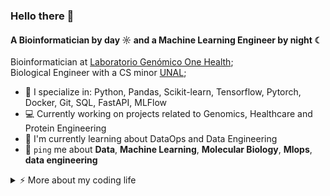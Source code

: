 ### Hello there 👋

#### A Bioinformatician by day ☼ and a Machine Learning Engineer by night ☾

Bioinformatician at [Laboratorio Genómico One Health](https://www.linkedin.com/company/laboratorio-gen%C3%B3mico-one-health?originalSubdomain=co);<br>
Biological Engineer with a CS minor [UNAL](https://unal.edu.co/);<br>

- 🧠 I specialize in: Python, Pandas, Scikit-learn, Tensorflow, Pytorch, Docker, Git, SQL, FastAPI, MLFlow
- 💻 Currently working on projects related to Genomics, Healthcare and Protein Engineering
- 💅 I'm currently learning about DataOps and Data Engineering
- 💬 `ping` me about **Data**, **Machine Learning**, **Molecular Biology**, **Mlops**, **data engineering**

<details>
<summary>⚡️ More about my coding life</summary>
<br />

![Top Langs](https://github-readme-stats.vercel.app/api/top-langs/?username=juliangallegog&layout=compact)

![JulianGallegoG's github stats](https://github-readme-stats.vercel.app/api?username=juliangallegog&count_private=true&show_icons=true&theme=onedark)

</details>
